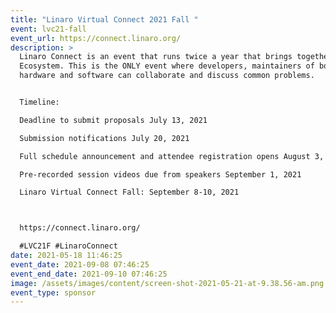 ```yaml
---
title: "Linaro Virtual Connect 2021 Fall "
event: lvc21-fall
event_url: https://connect.linaro.org/
description: >
  Linaro Connect is an event that runs twice a year that brings together the Arm
  Ecosystem. This is the ONLY event where developers, maintainers of both
  hardware and software can collaborate and discuss common problems.


  Timeline: 

  Deadline to submit proposals July 13, 2021

  Submission notifications July 20, 2021

  Full schedule announcement and attendee registration opens August 3, 2021

  Pre-recorded session videos due from speakers September 1, 2021

  Linaro Virtual Connect Fall: September 8-10, 2021 



  https://connect.linaro.org/

  #LVC21F #LinaroConnect 
date: 2021-05-18 11:46:25
event_date: 2021-09-08 07:46:25
event_end_date: 2021-09-10 07:46:25
image: /assets/images/content/screen-shot-2021-05-21-at-9.38.56-am.png
event_type: sponsor
---
```

